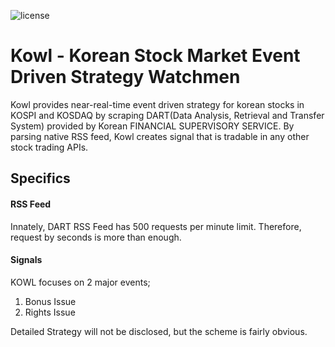 ![license](https://img.shields.io/github/license/SKKUGoon/goServer)

# Kowl - Korean Stock Market Event Driven Strategy Watchmen

Kowl provides near-real-time event driven strategy for korean stocks in
KOSPI and KOSDAQ by scraping DART(Data Analysis, Retrieval and Transfer System)
provided by Korean FINANCIAL SUPERVISORY SERVICE. By parsing native RSS feed,
Kowl creates signal that is tradable in any other stock trading APIs.

## Specifics

#### RSS Feed

Innately, DART RSS Feed has 500 requests per minute limit.
Therefore, request by seconds is more than enough.

#### Signals

KOWL focuses on 2 major events;

1. Bonus Issue
2. Rights Issue

Detailed Strategy will not be disclosed, but the scheme is fairly obvious.